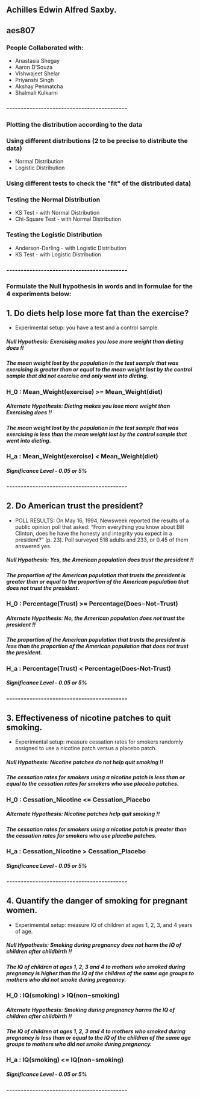 ## Achilles Edwin Alfred Saxby.
## aes807

### People Collaborated with:
  - Anastasia Shegay
  - Aaron D'Souza
  - Vishwajeet Shelar
  - Priyanshi Singh
  - Akshay Penmatcha
  - Shalmali Kulkarni

### ------------------------------------------

### Plotting the distribution according to the data

### Using different distributions (2 to be precise to distribute the data)
  - Normal Distribution
  - Logistic Distribution

### Using different tests to check the "fit" of the distributed data)

### Testing the Normal Distribution
  - KS Test - with Normal Distribution
  - Chi-Square Test - with Normal Distribution

### Testing the Logistic Distribution
  - Anderson-Darling - with Logistic Distribution
  - KS Test - with Logistic Distribution

### ------------------------------------------

### Formulate the Null hypothesis in words and in formulae for the 4 experiments below:

## 1. Do diets help lose more fat than the exercise?
  - Experimental setup: you have a test and a control sample.

##### Null Hypothesis: Exercising makes you lose more weight than dieting does !!
##### The mean weight lost by the population in the test sample that was exercising is greater than or equal to the mean weight lost by the control sample that did not exercise and only went into dieting.

### H_0 : Mean_Weight(exercise) >= Mean_Weight(diet)

##### Alternate Hypothesis: Dieting makes you lose more weight than Exercising does !!
##### The mean weight lost by the population in the test sample that was exercising is less than the mean weight lost by the control sample that went into dieting.

### H_a : Mean_Weight(exercise) < Mean_Weight(diet)

##### Significance Level - 0.05 or 5%

### ------------------------------------------

## 2. Do American trust the president?
  - POLL RESULTS: On May 16, 1994, Newsweek reported the results of a public opinion poll that asked: “From
  everything you know about Bill Clinton, does he have the honesty and integrity you expect in a president?” (p.
  23). Poll surveyed 518 adults and 233, or 0.45 of them answered yes.

##### Null Hypothesis: Yes, the American population does trust the president !!
##### The proportion of the American population that trusts the president is greater than or equal to the proportion of the American population that does not trust the president.

### H_0 : Percentage(Trust) >= Percentage(Does−Not−Trust)

##### Alternate Hypothesis: No, the American population does not trust the president !!
##### The proportion of the American population that trusts the president is less than the proportion of the American population that does not trust the president.

### H_a : Percentage(Trust) < Percentage(Does-Not-Trust)

##### Significance Level - 0.05 or 5%

### ------------------------------------------

## 3. Effectiveness of nicotine patches to quit smoking.
  - Experimental setup: measure cessation rates for smokers randomly assigned to use a nicotine patch versus a
  placebo patch.

##### Null Hypothesis: Nicotine patches do not help quit smoking !!
##### The cessation rates for smokers using a nicotine patch is less than or equal to the cessation rates for smokers who use placebo patches.

### H_0 : Cessation_Nicotine <= Cessation_Placebo

##### Alternate Hypothesis: Nicotine patches help quit smoking !!
##### The cessation rates for smokers using a nicotine patch is greater than the cessation rates for smokers who use placebo patches.

### H_a : Cessation_Nicotine > Cessation_Placebo

##### Significance Level - 0.05 or 5%

### ------------------------------------------

## 4. Quantify the danger of smoking for pregnant women.
  - Experimemtal setup: measure IQ of children at ages 1, 2, 3, and 4 years of age.

##### Null Hypothesis: Smoking during pregnancy does not harm the IQ of children after childbirth !!
##### The IQ of children at ages 1, 2, 3 and 4 to mothers who smoked during pregnancy is higher than the IQ of the children of the same age groups to mothers who did not smoke during pregnancy.

### H_0 : IQ(smoking) > IQ(non−smoking)

##### Alternate Hypothesis: Smoking during pregnancy harms the IQ of children after childbirth !!
##### The IQ of children at ages 1, 2, 3 and 4 to mothers who smoked during pregnancy is less than or equal to the IQ of the children of the same age groups to mothers who did not smoke during pregnancy.

### H_a : IQ(smoking) <= IQ(non−smoking)

##### Significance Level - 0.05 or 5%

### ------------------------------------------
